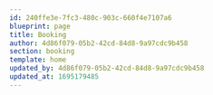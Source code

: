 ```yaml
---
id: 240ffe3e-7fc3-480c-903c-660f4e7107a6
blueprint: page
title: Booking
author: 4d86f079-05b2-42cd-84d8-9a97cdc9b458
section: booking
template: home
updated_by: 4d86f079-05b2-42cd-84d8-9a97cdc9b458
updated_at: 1695179485
---
```

